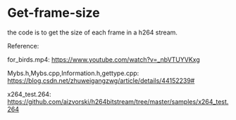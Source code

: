 # Get-frame-size

the code is to get the size of each frame in a h264 stream.

Reference:


for_birds.mp4: https://www.youtube.com/watch?v=_nbVTUYVKxg


Mybs.h,Mybs.cpp,Information.h,gettype.cpp: https://blog.csdn.net/zhuweigangzwg/article/details/44152239#


x264_test.264: https://github.com/aizvorski/h264bitstream/tree/master/samples/x264_test.264
